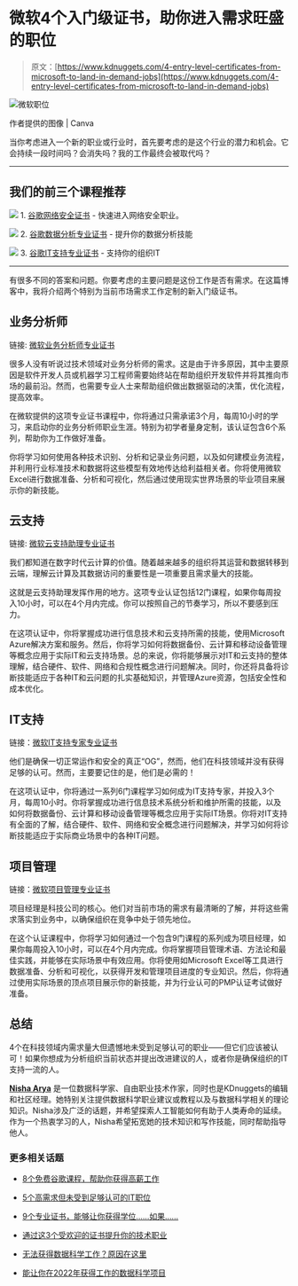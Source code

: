 # 微软4个入门级证书，助你进入需求旺盛的职位

> 原文：[https://www.kdnuggets.com/4-entry-level-certificates-from-microsoft-to-land-in-demand-jobs](https://www.kdnuggets.com/4-entry-level-certificates-from-microsoft-to-land-in-demand-jobs)

![微软职位](../Images/a71f8b0dd39d3d8e13e4cd06019960ae.png)

作者提供的图像 | Canva

当你考虑进入一个新的职业或行业时，首先要考虑的是这个行业的潜力和机会。它会持续一段时间吗？会消失吗？我的工作最终会被取代吗？

* * *

## 我们的前三个课程推荐

![](../Images/0244c01ba9267c002ef39d4907e0b8fb.png) 1\. [谷歌网络安全证书](https://www.kdnuggets.com/google-cybersecurity) - 快速进入网络安全职业。

![](../Images/e225c49c3c91745821c8c0368bf04711.png) 2\. [谷歌数据分析专业证书](https://www.kdnuggets.com/google-data-analytics) - 提升你的数据分析技能

![](../Images/0244c01ba9267c002ef39d4907e0b8fb.png) 3\. [谷歌IT支持专业证书](https://www.kdnuggets.com/google-itsupport) - 支持你的组织IT

* * *

有很多不同的答案和问题。你要考虑的主要问题是这份工作是否有需求。在这篇博客中，我将介绍两个特别为当前市场需求工作定制的新入门级证书。

## 业务分析师

链接: [微软业务分析师专业证书](https://imp.i384100.net/eKV5z6)

很多人没有听说过技术领域对业务分析师的需求。这是由于许多原因，其中主要原因是软件开发人员或机器学习工程师需要始终站在帮助组织开发软件并将其推向市场的最前沿。然而，也需要专业人士来帮助组织做出数据驱动的决策，优化流程，提高效率。

在微软提供的这项专业证书课程中，你将通过只需承诺3个月，每周10小时的学习，来启动你的业务分析师职业生涯。特别为初学者量身定制，该认证包含6个系列，帮助你为工作做好准备。

你将学习如何使用各种技术识别、分析和记录业务问题，以及如何建模业务流程，并利用行业标准技术和数据将这些模型有效地传达给利益相关者。你将使用微软Excel进行数据准备、分析和可视化，然后通过使用现实世界场景的毕业项目来展示你的新技能。

## 云支持

链接: [微软云支持助理专业证书](https://imp.i384100.net/B0ZVv0)

我们都知道在数字时代云计算的价值。随着越来越多的组织将其运营和数据转移到云端，理解云计算及其数据访问的重要性是一项重要且需求量大的技能。

这就是云支持助理发挥作用的地方。这项专业认证包括12门课程，如果你每周投入10小时，可以在4个月内完成。你可以按照自己的节奏学习，所以不要感到压力。

在这项认证中，你将掌握成功进行信息技术和云支持所需的技能，使用Microsoft Azure解决方案和服务。然后，你将学习如何将数据备份、云计算和移动设备管理等概念应用于实际IT和云支持场景。总的来说，你将能够展示对IT和云支持的整体理解，结合硬件、软件、网络和合规性概念进行问题解决。同时，你还将具备将诊断技能适应于各种IT和云问题的扎实基础知识，并管理Azure资源，包括安全性和成本优化。

## IT支持

链接：[微软IT支持专家专业证书](https://imp.i384100.net/6erQYE)

他们是确保一切正常运作和安全的真正“OG”，然而，他们在科技领域并没有获得足够的认可。然而，主要要记住的是，他们是必需的！

在这项认证中，你将通过一系列6门课程学习如何成为IT支持专家，并投入3个月，每周10小时。你将掌握成功进行信息技术系统分析和维护所需的技能，以及如何将数据备份、云计算和移动设备管理等概念应用于实际IT场景。你将对IT支持有全面的了解，结合硬件、软件、网络和安全概念进行问题解决，并学习如何将诊断技能适应于实际商业场景中的各种IT问题。

## 项目管理

链接：[微软项目管理专业证书](https://imp.i384100.net/Y9QvMK)

项目经理是科技公司的核心。他们对当前市场的需求有最清晰的了解，并将这些需求落实到业务中，以确保组织在竞争中处于领先地位。

在这个认证课程中，你将学习如何通过一个包含9门课程的系列成为项目经理，如果你每周投入10小时，可以在4个月内完成。你将掌握项目管理术语、方法论和最佳实践，并能够在实际场景中有效应用。你将使用如Microsoft Excel等工具进行数据准备、分析和可视化，以获得开发和管理项目进度的专业知识。然后，你将通过使用实际场景的顶点项目展示你的新技能，并为行业认可的PMP认证考试做好准备。

## 总结

4个在科技领域内需求量大但遗憾地未受到足够认可的职业——但它们应该被认可！如果你想成为分析组织当前状态并提出改进建议的人，或者你是确保组织的IT支持一流的人。

[](https://www.linkedin.com/in/nisha-arya-ahmed/)****[Nisha Arya](https://www.linkedin.com/in/nisha-arya-ahmed/)**** 是一位数据科学家、自由职业技术作家，同时也是KDnuggets的编辑和社区经理。她特别关注提供数据科学职业建议或教程以及与数据科学相关的理论知识。Nisha涉及广泛的话题，并希望探索人工智能如何有助于人类寿命的延续。作为一个热衷学习的人，Nisha希望拓宽她的技术知识和写作技能，同时帮助指导他人。

### 更多相关话题

+   [8个免费谷歌课程，帮助你获得高薪工作](https://www.kdnuggets.com/8-free-google-courses-to-land-top-paying-jobs)

+   [5个高需求但未受到足够认可的IT职位](https://www.kdnuggets.com/5-it-jobs-that-are-high-in-demand-but-dont-get-enough-recognition)

+   [9个专业证书，能够让你获得学位……如果……](https://www.kdnuggets.com/9-professional-certificates-that-can-take-you-onto-a-degree-if-you-really-want-to)

+   [通过这3个受欢迎的证书提升你的技术职业](https://www.kdnuggets.com/advance-your-tech-career-with-these-3-popular-certificates)

+   [无法获得数据科学工作？原因在这里](https://www.kdnuggets.com/2022/01/unable-land-data-science-job.html)

+   [能让你在2022年获得工作的数据科学项目](https://www.kdnuggets.com/2022/05/data-science-projects-land-job-2022.html)
